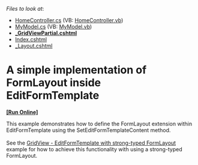 <!-- default file list -->
*Files to look at*:

* [HomeController.cs](./CS/Q588216/Controllers/HomeController.cs) (VB: [HomeController.vb](./VB/Q588216/Controllers/HomeController.vb))
* [MyModel.cs](./CS/Q588216/Models/MyModel.cs) (VB: [MyModel.vb](./VB/Q588216/Models/MyModel.vb))
* **[_GridViewPartial.cshtml](./CS/Q588216/Views/Home/_GridViewPartial.cshtml)**
* [Index.cshtml](./CS/Q588216/Views/Home/Index.cshtml)
* [_Layout.cshtml](./CS/Q588216/Views/Shared/_Layout.cshtml)
<!-- default file list end -->
# A simple implementation of FormLayout inside EditFormTemplate
<!-- run online -->
**[[Run Online]](https://codecentral.devexpress.com/t102593)**
<!-- run online end -->


<p>This example demonstrates how to define the FormLayout extension within EditFormTemplate using the SetEditFormTemplateContent method.<br /><br />See the <a href="https://www.devexpress.com/Support/Center/p/T163285">GridView - EditFormTemplate with strong-typed FormLayout</a> example for how to achieve this functionality with using a strong-typed FormLayout.</p>

<br/>


